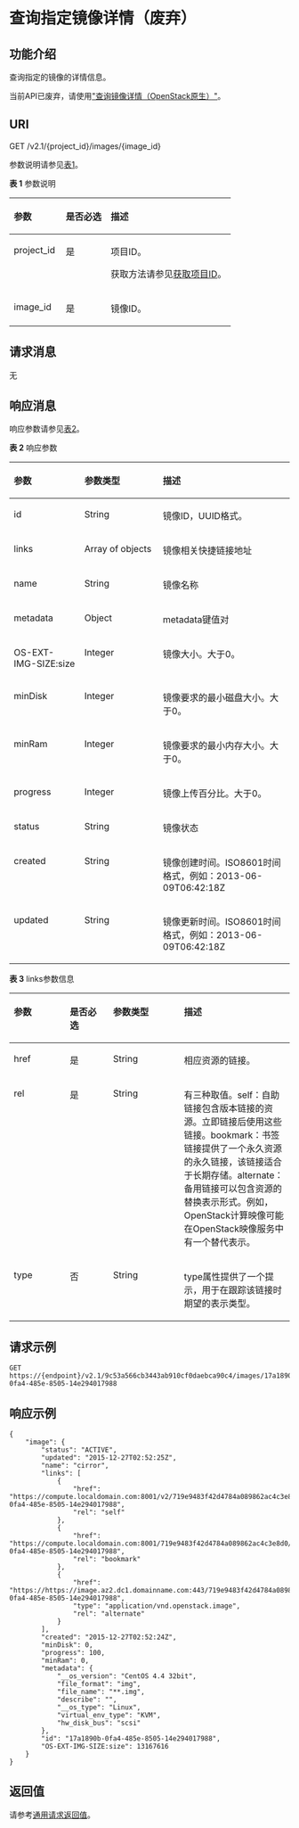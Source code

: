 # 查询指定镜像详情（废弃）<a name="ecs_03_0503"></a>

## 功能介绍<a name="zh-cn_topic_0057973108_section56055574"></a>

查询指定的镜像的详情信息。

当前API已废弃，请使用["查询镜像详情（OpenStack原生）"](https://support.huaweicloud.com/api-ims/ims_03_0702.html)。

## URI<a name="zh-cn_topic_0057973108_section34738119"></a>

GET /v2.1/\{project\_id\}/images/\{image\_id\}

参数说明请参见[表1](#table105393143396)。

**表 1**  参数说明

<a name="table105393143396"></a>
<table><thead align="left"><tr id="row135398142394"><th class="cellrowborder" valign="top" width="23.472347234723472%" id="mcps1.2.4.1.1"><p id="p18679020203913"><a name="p18679020203913"></a><a name="p18679020203913"></a>参数</p>
</th>
<th class="cellrowborder" valign="top" width="20.3020302030203%" id="mcps1.2.4.1.2"><p id="p196792203393"><a name="p196792203393"></a><a name="p196792203393"></a>是否必选</p>
</th>
<th class="cellrowborder" valign="top" width="56.22562256225623%" id="mcps1.2.4.1.3"><p id="p8679102018395"><a name="p8679102018395"></a><a name="p8679102018395"></a>描述</p>
</th>
</tr>
</thead>
<tbody><tr id="row15392146399"><td class="cellrowborder" valign="top" width="23.472347234723472%" headers="mcps1.2.4.1.1 "><p id="p1167912202398"><a name="p1167912202398"></a><a name="p1167912202398"></a>project_id</p>
</td>
<td class="cellrowborder" valign="top" width="20.3020302030203%" headers="mcps1.2.4.1.2 "><p id="p7679152018395"><a name="p7679152018395"></a><a name="p7679152018395"></a>是</p>
</td>
<td class="cellrowborder" valign="top" width="56.22562256225623%" headers="mcps1.2.4.1.3 "><p id="p2067912208392"><a name="p2067912208392"></a><a name="p2067912208392"></a>项目ID。</p>
<p id="p867912203398"><a name="p867912203398"></a><a name="p867912203398"></a>获取方法请参见<a href="获取项目ID.md">获取项目ID</a>。</p>
</td>
</tr>
<tr id="row45393148398"><td class="cellrowborder" valign="top" width="23.472347234723472%" headers="mcps1.2.4.1.1 "><p id="p66791120163916"><a name="p66791120163916"></a><a name="p66791120163916"></a>image_id</p>
</td>
<td class="cellrowborder" valign="top" width="20.3020302030203%" headers="mcps1.2.4.1.2 "><p id="p1679020173910"><a name="p1679020173910"></a><a name="p1679020173910"></a>是</p>
</td>
<td class="cellrowborder" valign="top" width="56.22562256225623%" headers="mcps1.2.4.1.3 "><p id="p1767912013912"><a name="p1767912013912"></a><a name="p1767912013912"></a>镜像ID。</p>
</td>
</tr>
</tbody>
</table>

## 请求消息<a name="zh-cn_topic_0057973108_section24047537"></a>

无

## 响应消息<a name="zh-cn_topic_0057973108_section15101241"></a>

响应参数请参见[表2](#table128661753193915)。

**表 2**  响应参数

<a name="table128661753193915"></a>
<table><thead align="left"><tr id="row1586795319396"><th class="cellrowborder" valign="top" width="25.180000000000003%" id="mcps1.2.4.1.1"><p id="p138055754016"><a name="p138055754016"></a><a name="p138055754016"></a>参数</p>
</th>
<th class="cellrowborder" valign="top" width="28.000000000000004%" id="mcps1.2.4.1.2"><p id="p680614794017"><a name="p680614794017"></a><a name="p680614794017"></a>参数类型</p>
</th>
<th class="cellrowborder" valign="top" width="46.82%" id="mcps1.2.4.1.3"><p id="p88063794014"><a name="p88063794014"></a><a name="p88063794014"></a>描述</p>
</th>
</tr>
</thead>
<tbody><tr id="row1867185312398"><td class="cellrowborder" valign="top" width="25.180000000000003%" headers="mcps1.2.4.1.1 "><p id="p1380613704018"><a name="p1380613704018"></a><a name="p1380613704018"></a>id</p>
</td>
<td class="cellrowborder" valign="top" width="28.000000000000004%" headers="mcps1.2.4.1.2 "><p id="p180617717402"><a name="p180617717402"></a><a name="p180617717402"></a>String</p>
</td>
<td class="cellrowborder" valign="top" width="46.82%" headers="mcps1.2.4.1.3 "><p id="p68067717402"><a name="p68067717402"></a><a name="p68067717402"></a>镜像ID，UUID格式。</p>
</td>
</tr>
<tr id="row586712532394"><td class="cellrowborder" valign="top" width="25.180000000000003%" headers="mcps1.2.4.1.1 "><p id="p680617754011"><a name="p680617754011"></a><a name="p680617754011"></a>links</p>
</td>
<td class="cellrowborder" valign="top" width="28.000000000000004%" headers="mcps1.2.4.1.2 "><p id="p4806772406"><a name="p4806772406"></a><a name="p4806772406"></a>Array of objects</p>
</td>
<td class="cellrowborder" valign="top" width="46.82%" headers="mcps1.2.4.1.3 "><p id="p1580610734010"><a name="p1580610734010"></a><a name="p1580610734010"></a>镜像相关快捷链接地址</p>
</td>
</tr>
<tr id="row14867553123910"><td class="cellrowborder" valign="top" width="25.180000000000003%" headers="mcps1.2.4.1.1 "><p id="p208061475402"><a name="p208061475402"></a><a name="p208061475402"></a>name</p>
</td>
<td class="cellrowborder" valign="top" width="28.000000000000004%" headers="mcps1.2.4.1.2 "><p id="p6806137124012"><a name="p6806137124012"></a><a name="p6806137124012"></a>String</p>
</td>
<td class="cellrowborder" valign="top" width="46.82%" headers="mcps1.2.4.1.3 "><p id="p1880617114019"><a name="p1880617114019"></a><a name="p1880617114019"></a>镜像名称</p>
</td>
</tr>
<tr id="row286713539397"><td class="cellrowborder" valign="top" width="25.180000000000003%" headers="mcps1.2.4.1.1 "><p id="p1980610754010"><a name="p1980610754010"></a><a name="p1980610754010"></a>metadata</p>
</td>
<td class="cellrowborder" valign="top" width="28.000000000000004%" headers="mcps1.2.4.1.2 "><p id="p148061876409"><a name="p148061876409"></a><a name="p148061876409"></a>Object</p>
</td>
<td class="cellrowborder" valign="top" width="46.82%" headers="mcps1.2.4.1.3 "><p id="p6806579403"><a name="p6806579403"></a><a name="p6806579403"></a>metadata键值对</p>
</td>
</tr>
<tr id="row1486725343918"><td class="cellrowborder" valign="top" width="25.180000000000003%" headers="mcps1.2.4.1.1 "><p id="p1780647144015"><a name="p1780647144015"></a><a name="p1780647144015"></a>OS-EXT-IMG-SIZE:size</p>
</td>
<td class="cellrowborder" valign="top" width="28.000000000000004%" headers="mcps1.2.4.1.2 "><p id="p11806177124016"><a name="p11806177124016"></a><a name="p11806177124016"></a>Integer</p>
</td>
<td class="cellrowborder" valign="top" width="46.82%" headers="mcps1.2.4.1.3 "><p id="p14806177124011"><a name="p14806177124011"></a><a name="p14806177124011"></a>镜像大小。大于0。</p>
</td>
</tr>
<tr id="row8867135319391"><td class="cellrowborder" valign="top" width="25.180000000000003%" headers="mcps1.2.4.1.1 "><p id="p16806770409"><a name="p16806770409"></a><a name="p16806770409"></a>minDisk</p>
</td>
<td class="cellrowborder" valign="top" width="28.000000000000004%" headers="mcps1.2.4.1.2 "><p id="p4806127174019"><a name="p4806127174019"></a><a name="p4806127174019"></a>Integer</p>
</td>
<td class="cellrowborder" valign="top" width="46.82%" headers="mcps1.2.4.1.3 "><p id="p1180687114011"><a name="p1180687114011"></a><a name="p1180687114011"></a>镜像要求的最小磁盘大小。大于0。</p>
</td>
</tr>
<tr id="row128675536392"><td class="cellrowborder" valign="top" width="25.180000000000003%" headers="mcps1.2.4.1.1 "><p id="p158067714408"><a name="p158067714408"></a><a name="p158067714408"></a>minRam</p>
</td>
<td class="cellrowborder" valign="top" width="28.000000000000004%" headers="mcps1.2.4.1.2 "><p id="p17806770409"><a name="p17806770409"></a><a name="p17806770409"></a>Integer</p>
</td>
<td class="cellrowborder" valign="top" width="46.82%" headers="mcps1.2.4.1.3 "><p id="p1806207204016"><a name="p1806207204016"></a><a name="p1806207204016"></a>镜像要求的最小内存大小。大于0。</p>
</td>
</tr>
<tr id="row786755319398"><td class="cellrowborder" valign="top" width="25.180000000000003%" headers="mcps1.2.4.1.1 "><p id="p18061877409"><a name="p18061877409"></a><a name="p18061877409"></a>progress</p>
</td>
<td class="cellrowborder" valign="top" width="28.000000000000004%" headers="mcps1.2.4.1.2 "><p id="p78061973408"><a name="p78061973408"></a><a name="p78061973408"></a>Integer</p>
</td>
<td class="cellrowborder" valign="top" width="46.82%" headers="mcps1.2.4.1.3 "><p id="p8806107114020"><a name="p8806107114020"></a><a name="p8806107114020"></a>镜像上传百分比。大于0。</p>
</td>
</tr>
<tr id="row78671753133915"><td class="cellrowborder" valign="top" width="25.180000000000003%" headers="mcps1.2.4.1.1 "><p id="p1280613774016"><a name="p1280613774016"></a><a name="p1280613774016"></a>status</p>
</td>
<td class="cellrowborder" valign="top" width="28.000000000000004%" headers="mcps1.2.4.1.2 "><p id="p11806271404"><a name="p11806271404"></a><a name="p11806271404"></a>String</p>
</td>
<td class="cellrowborder" valign="top" width="46.82%" headers="mcps1.2.4.1.3 "><p id="p128061378408"><a name="p128061378408"></a><a name="p128061378408"></a>镜像状态</p>
</td>
</tr>
<tr id="row158671753123915"><td class="cellrowborder" valign="top" width="25.180000000000003%" headers="mcps1.2.4.1.1 "><p id="p178061773401"><a name="p178061773401"></a><a name="p178061773401"></a>created</p>
</td>
<td class="cellrowborder" valign="top" width="28.000000000000004%" headers="mcps1.2.4.1.2 "><p id="p1680667124018"><a name="p1680667124018"></a><a name="p1680667124018"></a>String</p>
</td>
<td class="cellrowborder" valign="top" width="46.82%" headers="mcps1.2.4.1.3 "><p id="p12806876404"><a name="p12806876404"></a><a name="p12806876404"></a>镜像创建时间。ISO8601时间格式，例如：2013-06-09T06:42:18Z</p>
</td>
</tr>
<tr id="row2867195313392"><td class="cellrowborder" valign="top" width="25.180000000000003%" headers="mcps1.2.4.1.1 "><p id="p1480612717408"><a name="p1480612717408"></a><a name="p1480612717408"></a>updated</p>
</td>
<td class="cellrowborder" valign="top" width="28.000000000000004%" headers="mcps1.2.4.1.2 "><p id="p98071773408"><a name="p98071773408"></a><a name="p98071773408"></a>String</p>
</td>
<td class="cellrowborder" valign="top" width="46.82%" headers="mcps1.2.4.1.3 "><p id="p1180719774018"><a name="p1180719774018"></a><a name="p1180719774018"></a>镜像更新时间。ISO8601时间格式，例如：2013-06-09T06:42:18Z</p>
</td>
</tr>
</tbody>
</table>

**表 3**  links参数信息

<a name="table82851550164111"></a>
<table><thead align="left"><tr id="ecs_03_0501_zh-cn_topic_0057973086_row54901254195115"><th class="cellrowborder" valign="top" width="19.97%" id="mcps1.2.5.1.1"><p id="ecs_03_0501_p131661047125817"><a name="ecs_03_0501_p131661047125817"></a><a name="ecs_03_0501_p131661047125817"></a>参数</p>
</th>
<th class="cellrowborder" valign="top" width="15.43%" id="mcps1.2.5.1.2"><p id="ecs_03_0501_p15166194715818"><a name="ecs_03_0501_p15166194715818"></a><a name="ecs_03_0501_p15166194715818"></a>是否必选</p>
</th>
<th class="cellrowborder" valign="top" width="25.3%" id="mcps1.2.5.1.3"><p id="ecs_03_0501_p10166194719587"><a name="ecs_03_0501_p10166194719587"></a><a name="ecs_03_0501_p10166194719587"></a>参数类型</p>
</th>
<th class="cellrowborder" valign="top" width="39.300000000000004%" id="mcps1.2.5.1.4"><p id="ecs_03_0501_p91661478589"><a name="ecs_03_0501_p91661478589"></a><a name="ecs_03_0501_p91661478589"></a>描述</p>
</th>
</tr>
</thead>
<tbody><tr id="ecs_03_0501_zh-cn_topic_0057973086_row1549185415113"><td class="cellrowborder" valign="top" width="19.97%" headers="mcps1.2.5.1.1 "><p id="ecs_03_0501_zh-cn_topic_0057973086_p1449195414513"><a name="ecs_03_0501_zh-cn_topic_0057973086_p1449195414513"></a><a name="ecs_03_0501_zh-cn_topic_0057973086_p1449195414513"></a>href</p>
</td>
<td class="cellrowborder" valign="top" width="15.43%" headers="mcps1.2.5.1.2 "><p id="ecs_03_0501_zh-cn_topic_0057973086_p1449195455118"><a name="ecs_03_0501_zh-cn_topic_0057973086_p1449195455118"></a><a name="ecs_03_0501_zh-cn_topic_0057973086_p1449195455118"></a>是</p>
</td>
<td class="cellrowborder" valign="top" width="25.3%" headers="mcps1.2.5.1.3 "><p id="ecs_03_0501_zh-cn_topic_0057973086_p449195425114"><a name="ecs_03_0501_zh-cn_topic_0057973086_p449195425114"></a><a name="ecs_03_0501_zh-cn_topic_0057973086_p449195425114"></a>String</p>
</td>
<td class="cellrowborder" valign="top" width="39.300000000000004%" headers="mcps1.2.5.1.4 "><p id="ecs_03_0501_zh-cn_topic_0057973086_p18491754135111"><a name="ecs_03_0501_zh-cn_topic_0057973086_p18491754135111"></a><a name="ecs_03_0501_zh-cn_topic_0057973086_p18491754135111"></a>相应资源的链接。</p>
</td>
</tr>
<tr id="ecs_03_0501_zh-cn_topic_0057973086_row16491145435118"><td class="cellrowborder" valign="top" width="19.97%" headers="mcps1.2.5.1.1 "><p id="ecs_03_0501_zh-cn_topic_0057973086_p4491155415518"><a name="ecs_03_0501_zh-cn_topic_0057973086_p4491155415518"></a><a name="ecs_03_0501_zh-cn_topic_0057973086_p4491155415518"></a>rel</p>
</td>
<td class="cellrowborder" valign="top" width="15.43%" headers="mcps1.2.5.1.2 "><p id="ecs_03_0501_zh-cn_topic_0057973086_p2491185485110"><a name="ecs_03_0501_zh-cn_topic_0057973086_p2491185485110"></a><a name="ecs_03_0501_zh-cn_topic_0057973086_p2491185485110"></a>是</p>
</td>
<td class="cellrowborder" valign="top" width="25.3%" headers="mcps1.2.5.1.3 "><p id="ecs_03_0501_zh-cn_topic_0057973086_p1449165411514"><a name="ecs_03_0501_zh-cn_topic_0057973086_p1449165411514"></a><a name="ecs_03_0501_zh-cn_topic_0057973086_p1449165411514"></a>String</p>
</td>
<td class="cellrowborder" valign="top" width="39.300000000000004%" headers="mcps1.2.5.1.4 "><p id="ecs_03_0501_zh-cn_topic_0057973086_p13491165485120"><a name="ecs_03_0501_zh-cn_topic_0057973086_p13491165485120"></a><a name="ecs_03_0501_zh-cn_topic_0057973086_p13491165485120"></a>有三种取值。self：自助链接包含版本链接的资源。立即链接后使用这些链接。bookmark：书签链接提供了一个永久资源的永久链接，该链接适合于长期存储。alternate：备用链接可以包含资源的替换表示形式。例如，OpenStack计算映像可能在OpenStack映像服务中有一个替代表示。</p>
</td>
</tr>
<tr id="ecs_03_0501_zh-cn_topic_0057973086_row15491195465112"><td class="cellrowborder" valign="top" width="19.97%" headers="mcps1.2.5.1.1 "><p id="ecs_03_0501_zh-cn_topic_0057973086_p149145411510"><a name="ecs_03_0501_zh-cn_topic_0057973086_p149145411510"></a><a name="ecs_03_0501_zh-cn_topic_0057973086_p149145411510"></a>type</p>
</td>
<td class="cellrowborder" valign="top" width="15.43%" headers="mcps1.2.5.1.2 "><p id="ecs_03_0501_zh-cn_topic_0057973086_p1949195405118"><a name="ecs_03_0501_zh-cn_topic_0057973086_p1949195405118"></a><a name="ecs_03_0501_zh-cn_topic_0057973086_p1949195405118"></a>否</p>
</td>
<td class="cellrowborder" valign="top" width="25.3%" headers="mcps1.2.5.1.3 "><p id="ecs_03_0501_zh-cn_topic_0057973086_p649155425114"><a name="ecs_03_0501_zh-cn_topic_0057973086_p649155425114"></a><a name="ecs_03_0501_zh-cn_topic_0057973086_p649155425114"></a>String</p>
</td>
<td class="cellrowborder" valign="top" width="39.300000000000004%" headers="mcps1.2.5.1.4 "><p id="ecs_03_0501_zh-cn_topic_0057973086_p1671811201581"><a name="ecs_03_0501_zh-cn_topic_0057973086_p1671811201581"></a><a name="ecs_03_0501_zh-cn_topic_0057973086_p1671811201581"></a>type属性提供了一个提示，用于在跟踪该链接时期望的表示类型。</p>
</td>
</tr>
</tbody>
</table>

## 请求示例<a name="zh-cn_topic_0057973108_section1693441"></a>

```
GET https://{endpoint}/v2.1/9c53a566cb3443ab910cf0daebca90c4/images/17a1890b-0fa4-485e-8505-14e294017988
```

## 响应示例<a name="section1027013622314"></a>

```
{
    "image": {
        "status": "ACTIVE", 
        "updated": "2015-12-27T02:52:25Z", 
        "name": "cirror", 
        "links": [
            {
                "href": "https://compute.localdomain.com:8001/v2/719e9483f42d4784a089862ac4c3e8d0/images/17a1890b-0fa4-485e-8505-14e294017988", 
                "rel": "self"
            }, 
            {
                "href": "https://compute.localdomain.com:8001/719e9483f42d4784a089862ac4c3e8d0/images/17a1890b-0fa4-485e-8505-14e294017988", 
                "rel": "bookmark"
            }, 
            {
                "href": "https://https://image.az2.dc1.domainname.com:443/719e9483f42d4784a089862ac4c3e8d0/images/17a1890b-0fa4-485e-8505-14e294017988", 
                "type": "application/vnd.openstack.image", 
                "rel": "alternate"
            }
        ], 
        "created": "2015-12-27T02:52:24Z", 
        "minDisk": 0, 
        "progress": 100, 
        "minRam": 0, 
        "metadata": {
            "__os_version": "CentOS 4.4 32bit", 
            "file_format": "img", 
            "file_name": "**.img", 
            "describe": "", 
            "__os_type": "Linux", 
            "virtual_env_type": "KVM", 
            "hw_disk_bus": "scsi"
        }, 
        "id": "17a1890b-0fa4-485e-8505-14e294017988", 
        "OS-EXT-IMG-SIZE:size": 13167616
    }
}
```

## 返回值<a name="zh-cn_topic_0057973108_section3564114017426"></a>

请参考[通用请求返回值](通用请求返回值.md)。

